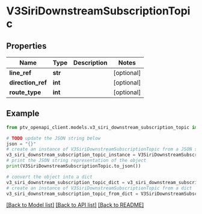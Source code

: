 # V3SiriDownstreamSubscriptionTopic


## Properties

Name | Type | Description | Notes
------------ | ------------- | ------------- | -------------
**line_ref** | **str** |  | [optional] 
**direction_ref** | **int** |  | [optional] 
**route_type** | **int** |  | [optional] 

## Example

```python
from ptv_openapi_client.models.v3_siri_downstream_subscription_topic import V3SiriDownstreamSubscriptionTopic

# TODO update the JSON string below
json = "{}"
# create an instance of V3SiriDownstreamSubscriptionTopic from a JSON string
v3_siri_downstream_subscription_topic_instance = V3SiriDownstreamSubscriptionTopic.from_json(json)
# print the JSON string representation of the object
print(V3SiriDownstreamSubscriptionTopic.to_json())

# convert the object into a dict
v3_siri_downstream_subscription_topic_dict = v3_siri_downstream_subscription_topic_instance.to_dict()
# create an instance of V3SiriDownstreamSubscriptionTopic from a dict
v3_siri_downstream_subscription_topic_from_dict = V3SiriDownstreamSubscriptionTopic.from_dict(v3_siri_downstream_subscription_topic_dict)
```
[[Back to Model list]](../README.md#documentation-for-models) [[Back to API list]](../README.md#documentation-for-api-endpoints) [[Back to README]](../README.md)


